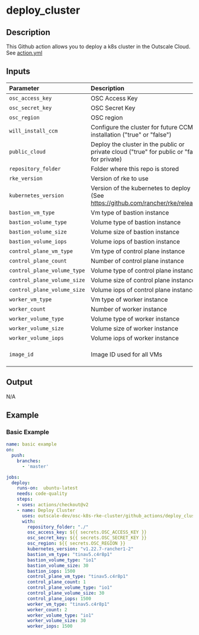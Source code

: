 # deploy_cluster

## Description
This Github action allows you to deploy a k8s cluster in the Outscale Cloud.
See [action.yml](action.yml)

## Inputs

| Parameter                   | Description                                                                                  | Required | Default                                 |
| :-------------------------- | :------------------------------------------------------------------------------------------- | :------- | :-------------------------------------- |
| `osc_access_key`            | OSC Access Key                                                                               | `true`   | `""`                                    |
| `osc_secret_key`            | OSC Secret Key                                                                               | `true`   | `""`                                    |
| `osc_region`                | OSC region                                                                                   | `true`   | `""`                                    |
| `will_install_ccm`          | Configure the cluster for future CCM installation ("true" or "false")                        | `false`  | `"false"`                               |
| `public_cloud`              | Deploy the cluster in the public or private cloud ("true" for public or "false" for private) | `false`  | `"false"`                               |
| `repository_folder`         | Folder where this repo is stored                                                             | `false`  | `"./"`                                  |
| `rke_version`               | Version of rke to use                                                                        | `false`  | `"v1.3.4"`                              |
| `kubernetes_version`        | Version of the kubernetes to deploy (See https://github.com/rancher/rke/releases)            | `false`  | `"v1.22.5-rancher1-1"`                  |
| `bastion_vm_type`           | Vm type of bastion instance                                                                  | `false`  | `"tinav5.c4r8p1"`                       |
| `bastion_volume_type`       | Volume type of bastion instance                                                              | `false`  | `"gp2"`                                 |
| `bastion_volume_size`       | Volume size of bastion instance                                                              | `false`  | `15`                                    |
| `bastion_volume_iops`       | Volume iops of bastion instance                                                              | `false`  | `1500`                                  |
| `control_plane_vm_type`     | Vm type of control plane instance                                                            | `false`  | `"tinav5.c4r8p1"`                       |
| `control_plane_count`       | Number of control plane instance                                                             | `false`  | `1`                                     |
| `control_plane_volume_type` | Volume type of control plane instance                                                        | `false`  | `"gp2"`                                 |
| `control_plane_volume_size` | Volume size of control plane instance                                                        | `false`  | `15`                                    |
| `control_plane_volume_size` | Volume iops of control plane instance                                                        | `false`  | `1500`                                  |
| `worker_vm_type`            | Vm type of worker instance                                                                   | `false`  | `"tinav5.c4r8p1"`                       |
| `worker_count`              | Number of worker instance                                                                    | `false`  | `2`                                     |
| `worker_volume_type`        | Volume type of worker instance                                                               | `false`  | `"standard"`                            |
| `worker_volume_size`        | Volume size of worker instance                                                               | `false`  | `15`                                    |
| `worker_volume_iops`        | Volume iops of worker instance                                                               | `false`  | `1500`                                  |
| `image_id`                  | Image ID used for all VMs                                                                    | `false`  | `ami-37b14bc1` (available in eu-west-2) |

## Output
N/A

## Example
### Basic Example
```yaml
name: basic example
on:
  push:
    branches:    
      - 'master'

jobs:
  deploy:
    runs-on:  ubuntu-latest
    needs: code-quality
    steps:
    - uses: actions/checkout@v2
    - name: Deploy Cluster
      uses: outscale-dev/osc-k8s-rke-cluster/github_actions/deploy_cluster@master
      with:
        repository_folder: "./"
        osc_access_key: ${{ secrets.OSC_ACCESS_KEY }}
        osc_secret_key: ${{ secrets.OSC_SECRET_KEY }}
        osc_region: ${{ secrets.OSC_REGION }}
        kubernetes_version: "v1.22.7-rancher1-2"
        bastion_vm_type: "tinav5.c4r8p1"
        bastion_volume_type: "io1"
        bastion_volume_size: 30
        bastion_iops: 1500
        control_plane_vm_type: "tinav5.c4r8p1"
        control_plane_count: 1
        control_plane_volume_type: "io1"
        control_plane_volume_size: 30
        control_plane_iops: 1500
        worker_vm_type: "tinav5.c4r8p1"
        worker_count: 2
        worker_volume_type: "io1"
        worker_volume_size: 30
        worker_iops: 1500
```
